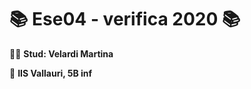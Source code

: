 # :books: Ese04 - verifica 2020 :books:

:woman_technologist: __Stud: Velardi Martina__

:school: __IIS Vallauri, 5B inf__